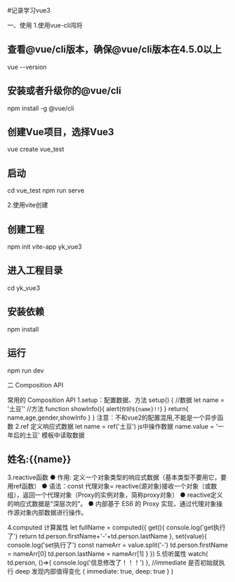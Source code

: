 #记录学习vue3

一、使用
 1.使用vue-cli闯将
## 查看@vue/cli版本，确保@vue/cli版本在4.5.0以上
vue --version
## 安装或者升级你的@vue/cli
npm install -g @vue/cli
## 创建Vue项目，选择Vue3
vue create vue_test
## 启动
cd vue_test
npm run serve

 2.使用vite创建
## 创建工程
npm init vite-app yk_vue3
## 进入工程目录
cd yk_vue3
## 安装依赖
npm install
## 运行
npm run dev

二 Composition API

常用的 Composition API
1.setup：配置数据、方法
  setup() {
    //数据
    let name = '土豆''
    //方法
    function showInfo(){
      alert(`你好${name}!!`)
    }
    return{
      name,age,gender,showInfo
    }
  }
注意：不和vue2的配置混用,不能是一个异步函数
2.ref
定义响应式数据
  let name = ref('土豆')
js中操作数据
 name.value = '一年后的土豆'
 模板中读取数据
<h2>姓名:{{name}}</h2>

3.reactive函数
● 作用: 定义一个对象类型的响应式数据（基本类型不要用它，要用ref函数）
● 语法：const 代理对象= reactive(源对象)接收一个对象（或数组），返回一个代理对象（Proxy的实例对象，简称proxy对象）
● reactive定义的响应式数据是“深层次的”。
● 内部基于 ES6 的 Proxy 实现，通过代理对象操作源对象内部数据进行操作。

4.computed 计算属性
    let fullName = computed({
      get(){
        console.log('get执行了')
        return td.person.firstName+'-'+td.person.lastName
      },
      set(value){
         console.log('set执行了')
           const nameArr = value.split('-')
            td.person.firstName = nameArr[0]
            td.person.lastName = nameArr[1]
      }
    })
5.侦听属性
    watch(
      td.person,
      ()=>{
        console.log('信息修改了！！！')
      },
      //immediate 是否初始就执行 deep 发现内部值得变化
       { immediate: true, deep: true }
    )


